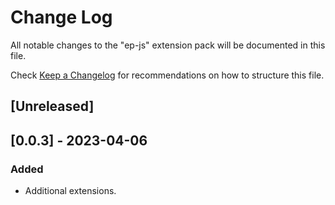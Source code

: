 # Change Log

All notable changes to the "ep-js" extension pack will be documented in this file.

Check [Keep a Changelog](http://keepachangelog.com/) for recommendations on how to structure this file.

## [Unreleased]

## [0.0.3] - 2023-04-06

### Added

- Additional extensions.
